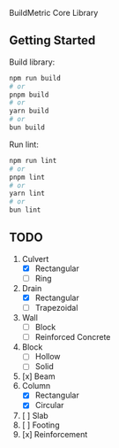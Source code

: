 BuildMetric Core Library

## Getting Started

Build library:

```bash
npm run build
# or
pnpm build
# or
yarn build
# or
bun build
```

Run lint:

```bash
npm run lint
# or
pnpm lint
# or
yarn lint
# or
bun lint
```

## TODO

1. Culvert
   - [x] Rectangular
   - [ ] Ring
2. Drain
   - [x] Rectangular
   - [ ] Trapezoidal
3. Wall
   - [ ] Block
   - [ ] Reinforced Concrete
4. Block
   - [ ] Hollow
   - [ ] Solid
5. [x] Beam
6. Column
   - [x] Rectangular
   - [x] Circular
7. [ ] Slab
8. [ ] Footing
9. [x] Reinforcement 
